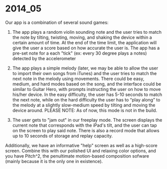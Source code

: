 2014_05
=======
Our app is a combination of several sound games: 
1) The app plays a random violin sounding note and the user tries to match the note by tilting, twisting, moving, and shaking the device within a certain amount of time. At the end of the time limit, the application will give the user a score based on how accurate the user is. The app has a pre-set note for a each "tick" (ex: every 30 degree plays a notes) detected by the accelerometer

2) The app plays a simple melody (later, we may be able to allow the user to import their own songs from iTunes) and the user tries to match the next note in the melody using movements. There could be easy, medium, and hard modes based on the song, and the interface could be similar to Guitar Hero, with prompts instructing the user on how to move his/her device. In the easy difficulty, the user has 5-10 seconds to match the next note, while on the hard difficulty the user has to “play along” to the melody at a slightly slow-medium speed by tilting and moving the device around. PLEASE NOTE: As of now, this mode is not in the build.

3) The user gets to "jam out" in our freeplay mode. The screen displays the current note that corresponds with the iPad's tilt, and the user can tap on the screen to play said note. There is also a record mode that allows up to 10 seconds of storage and replay capacity.

Additionally, we have an informative "help" screen as well as a high-score screen. Combine this with our polished UI and relaxing color options, and you have Pitch^2, the penultimate motion-based composition sofware (mainly because it is the only one in existence).
